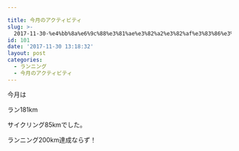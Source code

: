 ```yaml
---

title: 今月のアクティビティ
slug: >-
  2017-11-30-%e4%bb%8a%e6%9c%88%e3%81%ae%e3%82%a2%e3%82%af%e3%83%86%e3%82%a3%e3%83%93%e3%83%86%e3%82%a3
id: 101
date: '2017-11-30 13:18:32'
layout: post
categories:
  - ランニング
  - 今月のアクティビティ
---
```


今月は

ラン181km

サイクリング85kmでした。

ランニング200km達成ならず！